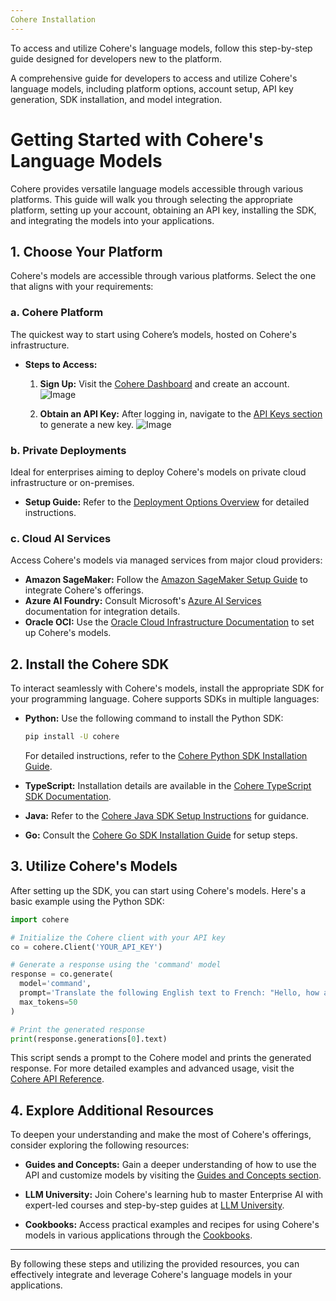 ```yaml
---
Cohere Installation
---
```


To access and utilize Cohere's language models, follow this step-by-step guide designed for developers new to the platform.

A comprehensive guide for developers to access and utilize Cohere's language models, including platform options, account setup, API key generation, SDK installation, and model integration.
# Getting Started with Cohere's Language Models
Cohere provides versatile language models accessible through various platforms. This guide will walk you through selecting the appropriate platform, setting up your account, obtaining an API key, installing the SDK, and integrating the models into your applications.

## 1. Choose Your Platform

Cohere's models are accessible through various platforms. Select the one that aligns with your requirements:

### a. Cohere Platform

The quickest way to start using Cohere’s models, hosted on Cohere's infrastructure.

- **Steps to Access:**
  1. **Sign Up:** Visit the [Cohere Dashboard](https://dashboard.cohere.ai/welcome/login) and create an account.
  ![Image](./f5f6ca827f14aae2237c5d30b69f6f1d.png) 

  2. **Obtain an API Key:** After logging in, navigate to the [API Keys section](https://dashboard.cohere.ai/api-keys) to generate a new key.
  ![Image](./2ea5a5b499a4b8889e90d7fa61130270.png) 

### b. Private Deployments

Ideal for enterprises aiming to deploy Cohere's models on private cloud infrastructure or on-premises.

- **Setup Guide:** Refer to the [Deployment Options Overview](https://docs.cohere.com/v2/docs/deployment-options-overview) for detailed instructions.

### c. Cloud AI Services

Access Cohere's models via managed services from major cloud providers:

- **Amazon SageMaker:** Follow the [Amazon SageMaker Setup Guide](https://docs.cohere.com/v2/docs/amazon-sagemaker-setup-guide) to integrate Cohere's offerings.
- **Azure AI Foundry:** Consult Microsoft's [Azure AI Services](https://azure.microsoft.com/en-us/services/machine-learning/) documentation for integration details.
- **Oracle OCI:** Use the [Oracle Cloud Infrastructure Documentation](https://docs.oracle.com/en-us/iaas/Content/home.htm) to set up Cohere's models.

## 2. Install the Cohere SDK

To interact seamlessly with Cohere's models, install the appropriate SDK for your programming language. Cohere supports SDKs in multiple languages:

- **Python:** Use the following command to install the Python SDK:

  ```bash
  pip install -U cohere
  ```


  For detailed instructions, refer to the [Cohere Python SDK Installation Guide](https://docs.cohere.com/v1/docs/get-started-installation).

- **TypeScript:** Installation details are available in the [Cohere TypeScript SDK Documentation](https://docs.cohere.com/v1/docs/get-started-installation).

- **Java:** Refer to the [Cohere Java SDK Setup Instructions](https://docs.cohere.com/v1/docs/get-started-installation) for guidance.

- **Go:** Consult the [Cohere Go SDK Installation Guide](https://docs.cohere.com/v1/docs/get-started-installation) for setup steps.

## 3. Utilize Cohere's Models

After setting up the SDK, you can start using Cohere's models. Here's a basic example using the Python SDK:

```python
import cohere

# Initialize the Cohere client with your API key
co = cohere.Client('YOUR_API_KEY')

# Generate a response using the 'command' model
response = co.generate(
  model='command',
  prompt='Translate the following English text to French: "Hello, how are you?"',
  max_tokens=50
)

# Print the generated response
print(response.generations[0].text)
```


This script sends a prompt to the Cohere model and prints the generated response. For more detailed examples and advanced usage, visit the [Cohere API Reference](https://docs.cohere.com/v2/reference/about).

## 4. Explore Additional Resources

To deepen your understanding and make the most of Cohere's offerings, consider exploring the following resources:

- **Guides and Concepts:** Gain a deeper understanding of how to use the API and customize models by visiting the [Guides and Concepts section](https://docs.cohere.com/cohere-documentation).

- **LLM University:** Join Cohere's learning hub to master Enterprise AI with expert-led courses and step-by-step guides at [LLM University](https://docs.cohere.com/cohere-documentation).

- **Cookbooks:** Access practical examples and recipes for using Cohere's models in various applications through the [Cookbooks](https://docs.cohere.com/cohere-documentation).

---

By following these steps and utilizing the provided resources, you can effectively integrate and leverage Cohere's language models in your applications.
